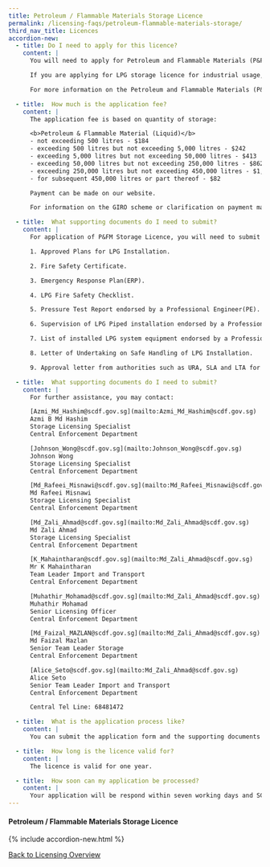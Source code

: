 ```yaml
---
title: Petroleum / Flammable Materials Storage Licence
permalink: /licensing-faqs/petroleum-flammable-materials-storage/
third_nav_title: Licences
accordion-new:   
  - title: Do I need to apply for this licence?
    content: |
      You will need to apply for Petroleum and Flammable Materials (P&FM) storage licence for the LPG installation at eating establishments from the Singapore Civil Defence Force (SCDF). Please note that if you are storing 200 kg LPG and below at eating establishment, you are not required to apply for P&FM storage licence.

      If you are applying for LPG storage licence for industrial usage, you may submit online application at [Licence One Portal](https://licence1.business.gov.sg/){:target="_blank"}.

      For more information on the Petroleum and Flammable Materials (P&FM) storage licence, you can visit the [SCDF website](https://www.scdf.gov.sg/home/fire-safety/petroleum-and-flammable-material-licences/information-of-p-fm-storage-licence){:target="_blank"}.

  - title:  How much is the application fee?
    content: |
      The application fee is based on quantity of storage:

      <b>Petroleum & Flammable Material (Liquid)</b>
      - not exceeding 500 litres - $184
      - exceeding 500 litres but not exceeding 5,000 litres - $242
      - exceeding 5,000 litres but not exceeding 50,000 litres - $413
      - exceeding 50,000 litres but not exceeding 250,000 litres - $862
      - exceeding 250,000 litres but not exceeding 450,000 litres - $1,320
      - for subsequent 450,000 litres or part thereof - $82

      Payment can be made on our website.

      For information on the GIRO scheme or clarification on payment matters, you may wish to contact SCDF Finance Department at 68481623 / 6848161

  - title:  What supporting documents do I need to submit?
    content: |
      For application of P&FM Storage Licence, you will need to submit the following supporting documents:

      1. Approved Plans for LPG Installation.

      2. Fire Safety Certificate.

      3. Emergency Response Plan(ERP).

      4. LPG Fire Safety Checklist.

      5. Pressure Test Report endorsed by a Professional Engineer(PE).

      6. Supervision of LPG Piped installation endorsed by a Professional Engineer(PE).

      7. List of installed LPG system equipment endorsed by a Professional Engineer(PE).

      8. Letter of Undertaking on Safe Handling of LPG Installation.

      9. Approval letter from authorities such as URA, SLA and LTA for the proposed storage area of the LPG manifold system located on a back lane.

  - title:  What supporting documents do I need to submit?
    content: |
      For further assistance, you may contact:

      [Azmi_Md_Hashim@scdf.gov.sg](mailto:Azmi_Md_Hashim@scdf.gov.sg)
      Azmi B Md Hashim
      Storage Licensing Specialist
      Central Enforcement Department

      [Johnson_Wong@scdf.gov.sg](mailto:Johnson_Wong@scdf.gov.sg)
      Johnson Wong
      Storage Licensing Specialist
      Central Enforcement Department

      [Md_Rafeei_Misnawi@scdf.gov.sg](mailto:Md_Rafeei_Misnawi@scdf.gov.sg)
      Md Rafeei Misnawi
      Storage Licensing Specialist
      Central Enforcement Department

      [Md_Zali_Ahmad@scdf.gov.sg](mailto:Md_Zali_Ahmad@scdf.gov.sg)
      Md Zali Ahmad
      Storage Licensing Specialist
      Central Enforcement Department

      [K_Mahaintharan@scdf.gov.sg](mailto:Md_Zali_Ahmad@scdf.gov.sg)
      Mr K Mahaintharan
      Team Leader Import and Transport
      Central Enforcement Department

      [Muhathir_Mohamad@scdf.gov.sg](mailto:Md_Zali_Ahmad@scdf.gov.sg)
      Muhathir Mohamad
      Senior Licensing Officer
      Central Enforcement Department

      [Md_Faizal_MAZLAN@scdf.gov.sg](mailto:Md_Zali_Ahmad@scdf.gov.sg)
      Md Faizal Mazlan
      Senior Team Leader Storage
      Central Enforcement Department

      [Alice_Seto@scdf.gov.sg](mailto:Md_Zali_Ahmad@scdf.gov.sg)
      Alice Seto
      Senior Team Leader Import and Transport
      Central Enforcement Department

      Central Tel Line: 68481472

  - title:  What is the application process like?
    content: |
      You can submit the application form and the supporting documents if required, on our website. As the applicant, you can either file personally or authorise a representative to apply on your behalf using Corp Pass id. For offline submission, please indicate the case ID number on your supporting documents before sending to SCDF/CED.      

  - title:  How long is the licence valid for?
    content: |
      The licence is valid for one year.

  - title:  How soon can my application be processed?
    content: |
      Your application will be respond within seven working days and SCDF officers will contact you to arrange for an inspection. If documents submitted are in order and the inspection is satisfactory, approval will be granted and the Petroleum & Flammable Materials Storage Licence will be issued upon payment.             
---
```


#### Petroleum / Flammable Materials Storage Licence
{% include accordion-new.html %}

[Back to Licensing Overview](/run-and-grow/licensing-overview/)
